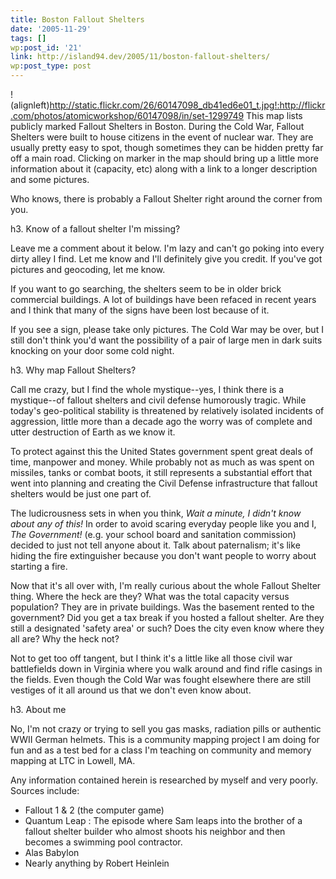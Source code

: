 ```yaml
---
title: Boston Fallout Shelters
date: '2005-11-29'
tags: []
wp:post_id: '21'
link: http://island94.dev/2005/11/boston-fallout-shelters/
wp:post_type: post
---
```


!(alignleft)http://static.flickr.com/26/60147098_db41ed6e01_t.jpg!:http://flickr.com/photos/atomicworkshop/60147098/in/set-1299749 This map lists publicly marked Fallout Shelters in Boston. During the Cold War, Fallout Shelters were built to house citizens in the event of nuclear war. They are usually pretty easy to spot, though sometimes they can be hidden pretty far off a main road.    Clicking on marker in the map should bring up a little more information about it (capacity, etc) along with a link to a longer description and some pictures.

Who knows, there is probably a Fallout Shelter right around the corner from you.

<!--break-->

h3. Know of a fallout shelter I'm missing?

Leave me a comment about it below.  I'm lazy and can't go poking into every dirty alley I find.  Let me know and I'll definitely give you credit.  If you've got pictures and geocoding, let me know.

If you want to go searching, the shelters seem to be in older brick commercial buildings.  A lot of buildings have been refaced in recent years and I think that many of the signs have been lost because of it.

If you see a sign, please take only pictures.  The Cold War may be over, but I still don't think you'd want the possibility of a pair of large men in dark suits knocking on your door some cold night.

h3. Why map Fallout Shelters?

Call me crazy, but I find the whole mystique--yes, I  think there is a mystique--of fallout shelters and civil defense humorously tragic.  While today's geo-political stability is threatened by relatively isolated incidents of aggression, little more than a decade ago the worry was of complete and utter destruction of Earth as we know it.

To protect against this the United States government spent great deals of time, manpower and money.  While probably not as much as was spent on missiles, tanks or combat boots, it still represents a substantial effort that went into planning and creating the Civil Defense infrastructure that fallout shelters would be just one part of.

The ludicrousness sets in when you think, _Wait a minute, I didn't know about any of this!_  In order to avoid scaring everyday people like you and I, _The Government!_ (e.g. your school board and sanitation commission) decided to just not tell anyone about it.  Talk about paternalism; it's like hiding the fire extinguisher because you don't want people to worry about starting a fire.

Now that it's all over with, I'm really curious about the whole Fallout Shelter thing.  Where the heck are they?  What was the total capacity versus population? They are in private buildings.  Was the basement rented to the government?  Did you get a tax break if you hosted a fallout shelter.  Are they still a designated 'safety area' or such?  Does the city even know where they all are?  Why the heck not?

Not to get too off tangent, but I think it's a little like all those civil war battlefields down in Virginia where you walk around and find rifle casings in the fields.  Even though the Cold War was fought elsewhere there are still vestiges of it all around us that we don't even know about.

h3. About me

No, I'm not crazy or trying to sell you gas masks, radiation pills or authentic WWII German helmets.  This is a community mapping project I am doing for fun and as a test bed for a class I'm teaching on community and memory mapping at LTC in Lowell, MA.  

Any information contained herein is researched by myself and very poorly.  Sources include:

* Fallout 1 & 2 (the computer game)
* Quantum Leap : The episode where Sam leaps into the brother of a fallout shelter builder who almost shoots his neighbor and then becomes a swimming pool contractor.
* Alas Babylon
* Nearly anything by Robert Heinlein
